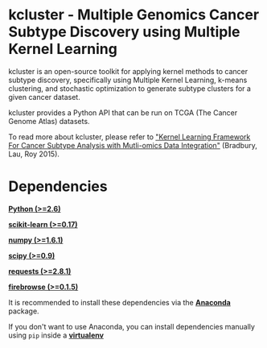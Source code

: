# kcluster - Multiple Genomics Cancer Subtype Discovery using Multiple Kernel Learning

kcluster is an open-source toolkit for applying kernel methods to cancer subtype discovery, specifically using Multiple Kernel Learning, k-means clustering, and stochastic optimization to generate subtype clusters for a given cancer dataset.

kcluster provides a Python API that can be run on TCGA (The Cancer Genome Atlas) datasets.

To read more about kcluster, please refer to ["Kernel Learning Framework For Cancer Subtype Analysis with Mutli-omics Data Integration"](https://github.com/thomasklau/kcluster/blob/master/Kernel%20Learning%20Framework%20for%20Cancer%20Subtype%20Analysis%20with%20Multi-omics%20Data%20Integration.pdf) (Bradbury, Lau, Roy 2015).

# Dependencies
[**Python (>=2.6)**](https://www.python.org/downloads/)

[**scikit-learn (>=0.17)**](http://scikit-learn.org/stable/install.html)

[**numpy (>=1.6.1)**](http://www.numpy.org/)

[**scipy (>=0.9)**](http://www.scipy.org/install.html)

[**requests (>=2.8.1)**](http://docs.python-requests.org/en/latest/)

[**firebrowse (>=0.1.5)**](https://confluence.broadinstitute.org/display/GDAC/fbget)

It is recommended to install these dependencies via the [**Anaconda**](https://www.continuum.io/downloads) package.

If you don't want to use Anaconda, you can install dependencies manually using `pip` inside a [**virtualenv**](http://docs.python-guide.org/en/latest/dev/virtualenvs/)